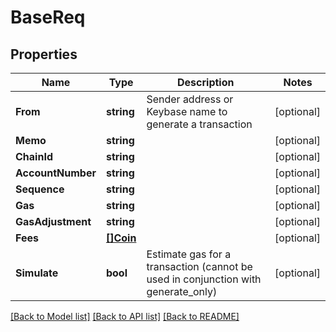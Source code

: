 # BaseReq

## Properties

Name | Type | Description | Notes
------------ | ------------- | ------------- | -------------
**From** | **string** | Sender address or Keybase name to generate a transaction | [optional] 
**Memo** | **string** |  | [optional] 
**ChainId** | **string** |  | [optional] 
**AccountNumber** | **string** |  | [optional] 
**Sequence** | **string** |  | [optional] 
**Gas** | **string** |  | [optional] 
**GasAdjustment** | **string** |  | [optional] 
**Fees** | [**[]Coin**](Coin.md) |  | [optional] 
**Simulate** | **bool** | Estimate gas for a transaction (cannot be used in conjunction with generate_only) | [optional] 

[[Back to Model list]](../README.md#documentation-for-models) [[Back to API list]](../README.md#documentation-for-api-endpoints) [[Back to README]](../README.md)



